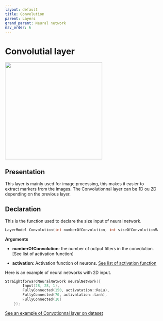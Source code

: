 ```yaml
---
layout: default
title: Convolution
parent: Layers
grand_parent: Neural network
nav_order: 6
---
```


# Convolutial layer
<p>
    <img src="{{site.baseurl}}/assets/images/neural_network/convolution.gif" att="Convolutionnal layer" width="320px" class="center"/>
</p>

## Presentation
This layer is mainly used for image processing, this makes it easier to extract markers from the images. The Convolutionnal layer can be 1D ou 2D depending on the previous layer.
## Declaration 
This is the function used to declare the size input of neural network.
```cpp
LayerModel Convolution(int numberOfConvolution, int sizeOfConvolutionMatrix, activation activation = activation::ReLU);
```
**Arguments**
 * **numberOfConvolution**: the number of output filters in the convolution. [See list of activation function]

 * **activation**: Activation function of neurons. [See list of activation function]({{site.baseurl}}/layer/activation_functions.html)

Here is an example of neural networks with 2D input.
```cpp
StraightforwardNeuralNetwork neuralNetwork({
        Input(28, 28, 1),
        FullyConnected(150, activatation::ReLu),
        FullyConnected(70, activatation::tanh),
        FullyConnected(10)
    });
```
[See an example of Convotionnal layer on dataset]({{site.baseurl}}/examples/fashion_mnist.html)